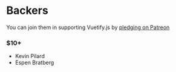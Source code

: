 # Backers

You can join them in supporting Vuetify.js by [pledging on Patreon](https://www.patreon.com/vuetify)

### $10+

- Kevin Pilard
- Espen Bratberg
